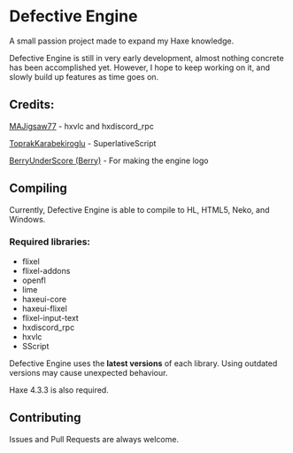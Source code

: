 # Defective Engine
A small passion project made to expand my Haxe knowledge.

Defective Engine is still in very early development, almost nothing concrete has been accomplished yet. However, I hope to keep working on it, and slowly build up features as time goes on.

## Credits:
[MAJigsaw77](https://github.com/MAJigsaw77) - hxvlc and hxdiscord_rpc

[ToprakKarabekiroglu](https://github.com/ToprakKarabekiroglu) - SuperlativeScript

[BerryUnderScore (Berry)](https://github.com/BerryUnderScore) - For making the engine logo

## Compiling
Currently, Defective Engine is able to compile to HL, HTML5, Neko, and Windows.

### Required libraries:
- flixel
- flixel-addons
- openfl
- lime
- haxeui-core
- haxeui-flixel
- flixel-input-text
- hxdiscord_rpc
- hxvlc
- SScript

Defective Engine uses the **latest versions** of each library. Using outdated versions may cause unexpected behaviour.

Haxe 4.3.3 is also required.

## Contributing
Issues and Pull Requests are always welcome.